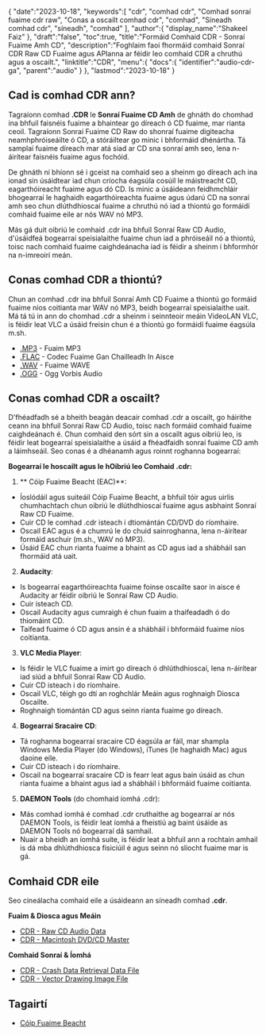 {
   "date":"2023-10-18",
   "keywords":[
"cdr",
"comhad cdr",
"Comhad sonraí fuaime cdr raw",
"Conas a oscailt comhad cdr",
"comhad",
"Síneadh comhad cdr",
"síneadh",
"comhad"
],
   "author":{
      "display_name":"Shakeel Faiz"
},
   "draft":"false",
   "toc":true,
   "title":"Formáid Comhaid CDR - Sonraí Fuaime Amh CD",
   "description":"Foghlaim faoi fhormáid comhaid Sonraí CDR Raw CD Fuaime agus APIanna ar féidir leo comhaid CDR a chruthú agus a oscailt.",
   "linktitle":"CDR",
   "menu":{
      "docs":{
         "identifier":"audio-cdr-ga",
         "parent":"audio"
}
},
   "lastmod":"2023-10-18"
}

## Cad is comhad CDR ann?

Tagraíonn comhad **.CDR** le **Sonraí Fuaime CD Amh** de ghnáth do chomhad ina bhfuil faisnéis fuaime a bhaintear go díreach ó CD fuaime, mar rianta ceoil. Tagraíonn Sonraí Fuaime CD Raw do shonraí fuaime digiteacha neamhphróiseáilte ó CD, a stóráiltear go minic i bhformáid dhénártha. Tá samplaí fuaime díreach mar atá siad ar CD sna sonraí amh seo, lena n-áirítear faisnéis fuaime agus fochóid.

De ghnáth ní bhíonn sé i gceist na comhaid seo a sheinm go díreach ach ina ionad sin úsáidtear iad chun críocha éagsúla cosúil le máistreacht CD, eagarthóireacht fuaime agus dó CD. Is minic a úsáideann feidhmchláir bhogearraí le haghaidh eagarthóireachta fuaime agus údarú CD na sonraí amh seo chun dlúthdhioscaí fuaime a chruthú nó iad a thiontú go formáidí comhaid fuaime eile ar nós WAV nó MP3.

Más gá duit oibriú le comhaid .cdr ina bhfuil Sonraí Raw CD Audio, d'úsáidfeá bogearraí speisialaithe fuaime chun iad a phróiseáil nó a thiontú, toisc nach comhaid fuaime caighdeánacha iad is féidir a sheinm i bhformhór na n-imreoirí meán.

## Conas comhad CDR a thiontú?

Chun an comhad .cdr ina bhfuil Sonraí Amh CD Fuaime a thiontú go formáid fuaime níos coitianta mar WAV nó MP3, beidh bogearraí speisialaithe uait. Má tá tú in ann do chomhad .cdr a sheinm i seinnteoir meáin VideoLAN VLC, is féidir leat VLC a úsáid freisin chun é a thiontú go formáidí fuaime éagsúla m.sh.

- [.MP3](/audio/mp3/) - Fuaim MP3
- [.FLAC](/audio/flac/) - Codec Fuaime Gan Chailleadh In Aisce
- [.WAV](/audio/wav/) - Fuaime WAVE
- [.OGG](/audio/ogg/) - Ogg Vorbis Audio

## Conas comhad CDR a oscailt?

D'fhéadfadh sé a bheith beagán deacair comhad .cdr a oscailt, go háirithe ceann ina bhfuil Sonraí Raw CD Audio, toisc nach formáid comhaid fuaime caighdeánach é. Chun comhaid den sórt sin a oscailt agus oibriú leo, is féidir leat bogearraí speisialaithe a úsáid a fhéadfaidh sonraí fuaime CD amh a láimhseáil. Seo conas é a dhéanamh agus roinnt roghanna bogearraí:

**Bogearraí le hoscailt agus le hOibriú leo Comhaid .cdr:**

1.  ** Cóip Fuaime Beacht (EAC)**:
    
- Íoslódáil agus suiteáil Cóip Fuaime Beacht, a bhfuil tóir agus uirlis chumhachtach chun oibriú le dlúthdhioscaí fuaime agus asbhaint Sonraí Raw CD Fuaime.
- Cuir CD le comhad .cdr isteach i dtiomántán CD/DVD do ríomhaire.
- Oscail EAC agus é a chumrú le do chuid sainroghanna, lena n-áirítear formáid aschuir (m.sh., WAV nó MP3).
- Úsáid EAC chun rianta fuaime a bhaint as CD agus iad a shábháil san fhormáid atá uait.
2.  **Audacity**:
    
- Is bogearraí eagarthóireachta fuaime foinse oscailte saor in aisce é Audacity ar féidir oibriú le Sonraí Raw CD Audio.
- Cuir isteach CD.
- Oscail Audacity agus cumraigh é chun fuaim a thaifeadadh ó do thiomáint CD.
- Taifead fuaime ó CD agus ansin é a shábháil i bhformáid fuaime níos coitianta.
3.  **VLC Media Player**:
    
- Is féidir le VLC fuaime a imirt go díreach ó dhlúthdhioscaí, lena n-áirítear iad siúd a bhfuil Sonraí Raw CD Audio.
- Cuir CD isteach i do ríomhaire.
- Oscail VLC, téigh go dtí an roghchlár Meáin agus roghnaigh Diosca Oscailte.
- Roghnaigh tiomántán CD agus seinn rianta fuaime go díreach.
4.  **Bogearraí Sracaire CD**:
    
- Tá roghanna bogearraí sracaire CD éagsúla ar fáil, mar shampla Windows Media Player (do Windows), iTunes (le haghaidh Mac) agus daoine eile.
- Cuir CD isteach i do ríomhaire.
- Oscail na bogearraí sracaire CD is fearr leat agus bain úsáid as chun rianta fuaime a bhaint agus iad a shábháil i bhformáid fuaime coitianta.
5.  **DAEMON Tools** (do chomhaid íomhá .cdr):
    
- Más comhad íomhá é comhad .cdr cruthaithe ag bogearraí ar nós DAEMON Tools, is féidir leat íomhá a fheistiú ag baint úsáide as DAEMON Tools nó bogearraí dá samhail.
- Nuair a bheidh an íomhá suite, is féidir leat a bhfuil ann a rochtain amhail is dá mba dhlúthdhiosca fisiciúil é agus seinn nó sliocht fuaime mar is gá.

## Comhaid CDR eile

Seo cineálacha comhaid eile a úsáideann an síneadh comhad **.cdr**.

**Fuaim & Diosca agus Meáin**
- [CDR - Raw CD Audio Data](/audio/cdr/)
- [CDR - Macintosh DVD/CD Master](/disc-and-media/cdr/)

**Comhaid Sonraí & Íomhá**
- [CDR - Crash Data Retrieval Data File](/data/cdr-crash/)
- [CDR - Vector Drawing Image File](/image/cdr/)

## Tagairtí
* [Cóip Fuaime Beacht]( https://en.wikipedia.org/wiki/Exact_Audio_Copy)


